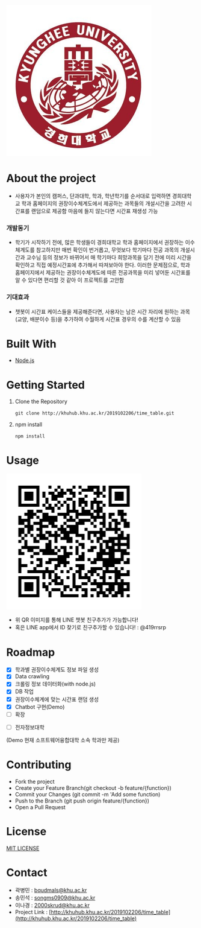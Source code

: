 ![logo](./img/logo.jpeg)

# About the project
+ 사용자가 본인의 캠퍼스, 단과대학, 학과, 학년학기를 순서대로 입력하면 경희대학교 학과 홈페이지의 권장이수체계도에서 제공하는 과목들의 개설시간을 고려한 시간표를 랜덤으로 제공함
마음에 들지 않는다면 시간표 재생성 가능 




### 개발동기
+ 학기가 시작하기 전에, 많은 학생들이 경희대학교 학과 홈페이지에서 권장하는 이수체계도를 참고하지만 매번 확인이 번거롭고, 무엇보다 학기마다 전공 과목의 개설시간과 교수님 등의 정보가 바뀌어서 매 학기마다 희망과목을 담기 전에 미리 시간을 확인하고 직접 예정시간표에 추가해서 따져보아야 한다. 
이러한 문제점으로, 학과 홈페이지에서 제공하는 권장이수체계도에 따른 전공과목을 미리 넣어둔 시간표를 알 수 있다면 편리할 것 같아 이 프로젝트를 고안함



 
### 기대효과
+ 챗봇이 시간표 케이스들을 제공해준다면, 사용자는 남은 시간 자리에 원하는 과목(교양, 배분이수 등)을 추가하여 수월하게 시간표 경우의 수를 계산할 수 있음




# Built With
* [Node.js](https://nodejs.org/)




# Getting Started
1. Clone the Repository
   ```
   git clone http://khuhub.khu.ac.kr/2019102206/time_table.git
   ```
2. npm install
   ```
   npm install
   ```




# Usage
![QR](./img/KHUchedule.png)
* 위 QR 이미지를 통해 LINE 챗봇 친구추가가 가능합니다!
* 혹은 LINE app에서 ID 찾기로 친구추가할 수 있습니다! : @419rrsrp
 






# Roadmap
* [x] 학과별 권장이수체계도 정보 파일 생성
* [x] Data crawling
* [x] 크롤링 정보 데이터화(with node.js)
* [x] DB 작업
* [x] 권장이수체계에 맞는 시간표 랜덤 생성
* [x] Chatbot 구현(Demo)
* [ ] 확장
 - [ ] 전자정보대학


(Demo 현재 소프트웨어융합대학 소속 학과만 제공)




# Contributing
* Fork the project
* Create your Feature Branch(git checkout -b feature/{function})
* Commit your Changes (git commit -m 'Add some function)
* Push to the Branch (git push origin feature/{function})
* Open a Pull Request




# License
[MIT LICENSE](LICENSE)




# Contact
* 곽병민 : bqudmals@khu.ac.kr
* 송민석 : songms0909@khu.ac.kr
* 이나경 : 2000skrud@khu.ac.kr
* Project Link : [http://khuhub.khu.ac.kr/2019102206/time_table](http://khuhub.khu.ac.kr/2019102206/time_table)
